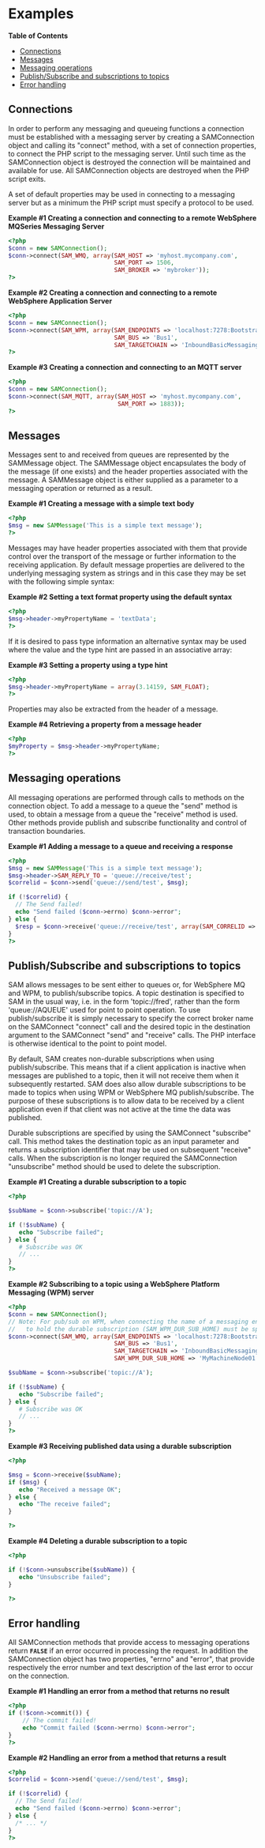 Examples
========

**Table of Contents**

-   [Connections](/sam/examples.html#Connections)
-   [Messages](/sam/examples.html#Messages)
-   [Messaging operations](/sam/examples.html#Messaging%20operations)
-   [Publish/Subscribe and subscriptions to
    topics](/sam/examples.html#Publish/Subscribe%20and%20subscriptions%20to%20topics)
-   [Error handling](/sam/examples.html#Error%20handling)

Connections
-----------

In order to perform any messaging and queueing functions a connection
must be established with a messaging server by creating a SAMConnection
object and calling its "connect" method, with a set of connection
properties, to connect the PHP script to the messaging server. Until
such time as the SAMConnection object is destroyed the connection will
be maintained and available for use. All SAMConnection objects are
destroyed when the PHP script exits.

A set of default properties may be used in connecting to a messaging
server but as a minimum the PHP script must specify a protocol to be
used.

**Example \#1 Creating a connection and connecting to a remote WebSphere
MQSeries Messaging Server**

``` php
<?php
$conn = new SAMConnection();
$conn->connect(SAM_WMQ, array(SAM_HOST => 'myhost.mycompany.com',
                              SAM_PORT => 1506,
                              SAM_BROKER => 'mybroker'));
?>
```

**Example \#2 Creating a connection and connecting to a remote WebSphere
Application Server**

``` php
<?php
$conn = new SAMConnection();
$conn->connect(SAM_WPM, array(SAM_ENDPOINTS => 'localhost:7278:BootstrapBasicMessaging',
                              SAM_BUS => 'Bus1',
                              SAM_TARGETCHAIN => 'InboundBasicMessaging'));
?>
```

**Example \#3 Creating a connection and connecting to an MQTT server**

``` php
<?php
$conn = new SAMConnection();
$conn->connect(SAM_MQTT, array(SAM_HOST => 'myhost.mycompany.com',
                               SAM_PORT => 1883));
?>
```

Messages
--------

Messages sent to and received from queues are represented by the
SAMMessage object. The SAMMessage object encapsulates the body of the
message (if one exists) and the header properties associated with the
message. A SAMMessage object is either supplied as a parameter to a
messaging operation or returned as a result.

**Example \#1 Creating a message with a simple text body**

``` php
<?php
$msg = new SAMMessage('This is a simple text message');
?>
```

Messages may have header properties associated with them that provide
control over the transport of the message or further information to the
receiving application. By default message properties are delivered to
the underlying messaging system as strings and in this case they may be
set with the following simple syntax:

**Example \#2 Setting a text format property using the default syntax**

``` php
<?php
$msg->header->myPropertyName = 'textData';
?>
```

If it is desired to pass type information an alternative syntax may be
used where the value and the type hint are passed in an associative
array:

**Example \#3 Setting a property using a type hint**

``` php
<?php
$msg->header->myPropertyName = array(3.14159, SAM_FLOAT);
?>
```

Properties may also be extracted from the header of a message.

**Example \#4 Retrieving a property from a message header**

``` php
<?php
$myProperty = $msg->header->myPropertyName;
?>
```

Messaging operations
--------------------

All messaging operations are performed through calls to methods on the
connection object. To add a message to a queue the "send" method is
used, to obtain a message from a queue the "receive" method is used.
Other methods provide publish and subscribe functionality and control of
transaction boundaries.

**Example \#1 Adding a message to a queue and receiving a response**

``` php
<?php
$msg = new SAMMessage('This is a simple text message');
$msg->header->SAM_REPLY_TO = 'queue://receive/test';
$correlid = $conn->send('queue://send/test', $msg);

if (!$correlid) {
  // The Send failed!
  echo "Send failed ($conn->errno) $conn->error";
} else {
  $resp = $conn->receive('queue://receive/test', array(SAM_CORRELID => $correlid));
}
?>
```

Publish/Subscribe and subscriptions to topics
---------------------------------------------

SAM allows messages to be sent either to queues or, for WebSphere MQ and
WPM, to publish/subscribe topics. A topic destination is specified to
SAM in the usual way, i.e. in the form 'topic://fred', rather than the
form 'queue://AQUEUE' used for point to point operation. To use
publish/subscribe it is simply necessary to specify the correct broker
name on the SAMConnect "connect" call and the desired topic in the
destination argument to the SAMConnect "send" and "receive" calls. The
PHP interface is otherwise identical to the point to point model.

By default, SAM creates non-durable subscriptions when using
publish/subscribe. This means that if a client application is inactive
when messages are published to a topic, then it will not receive them
when it subsequently restarted. SAM does also allow durable
subscriptions to be made to topics when using WPM or WebSphere MQ
publish/subscribe. The purpose of these subscriptions is to allow data
to be received by a client application even if that client was not
active at the time the data was published.

Durable subscriptions are specified by using the SAMConnect "subscribe"
call. This method takes the destination topic as an input parameter and
returns a subscription identifier that may be used on subsequent
"receive" calls. When the subscription is no longer required the
SAMConnection "unsubscribe" method should be used to delete the
subscription.

**Example \#1 Creating a durable subscription to a topic**

``` php
<?php

$subName = $conn->subscribe('topic://A');

if (!$subName) {
   echo "Subscribe failed";
} else {
   # Subscribe was OK
   // ...
}
?>
```

**Example \#2 Subscribing to a topic using a WebSphere Platform
Messaging (WPM) server**

``` php
<?php
$conn = new SAMConnection();
// Note: For pub/sub on WPM, when connecting the name of a messaging engine
//   to hold the durable subscription (SAM_WPM_DUR_SUB_HOME) must be specified.
$conn->connect(SAM_WMQ, array(SAM_ENDPOINTS => 'localhost:7278:BootstrapBasicMessaging',
                              SAM_BUS => 'Bus1',
                              SAM_TARGETCHAIN => 'InboundBasicMessaging',
                              SAM_WPM_DUR_SUB_HOME => 'MyMachineNode01.server1-Bus1'));

$subName = $conn->subscribe('topic://A');

if (!$subName) {
   echo "Subscribe failed";
} else {
   # Subscribe was OK
   // ...
}
?>
```

**Example \#3 Receiving published data using a durable subscription**

``` php
<?php

$msg = $conn->receive($subName);
if ($msg) {
   echo "Received a message OK";
} else {
   echo "The receive failed";
}

?>
```

**Example \#4 Deleting a durable subscription to a topic**

``` php
<?php

if (!$conn->unsubscribe($subName)) {
   echo "Unsubscribe failed";
}

?>
```

Error handling
--------------

All SAMConnection methods that provide access to messaging operations
return **`FALSE`** if an error occurred in processing the request. In
addition the SAMConnection object has two properties, "errno" and
"error", that provide respectively the error number and text description
of the last error to occur on the connection.

**Example \#1 Handling an error from a method that returns no result**

``` php
<?php
if (!$conn->commit()) {
    // The commit failed!
    echo "Commit failed ($conn->errno) $conn->error";
}
?>
```

**Example \#2 Handling an error from a method that returns a result**

``` php
<?php
$correlid = $conn->send('queue://send/test', $msg);

if (!$correlid) {
  // The Send failed!
  echo "Send failed ($conn->errno) $conn->error";
} else {
  /* ... */
}
?>
```
